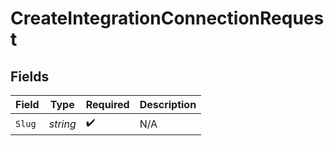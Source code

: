 # CreateIntegrationConnectionRequest


## Fields

| Field              | Type               | Required           | Description        |
| ------------------ | ------------------ | ------------------ | ------------------ |
| `Slug`             | *string*           | :heavy_check_mark: | N/A                |